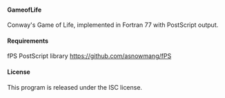 #### GameofLife
Conway's Game of Life, implemented in Fortran 77 with PostScript output.

#### Requirements
fPS PostScript library
https://github.com/asnowmang/fPS

#### License
This program is released under the ISC license.
